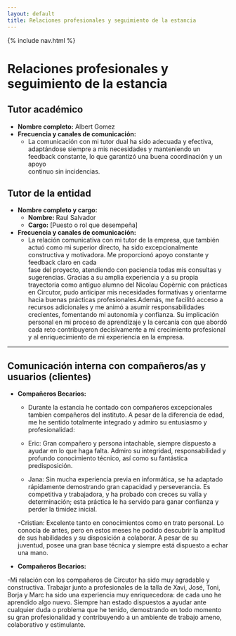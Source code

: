 ```yaml
---
layout: default
title: Relaciones profesionales y seguimiento de la estancia
---
```


{% include nav.html %}

# Relaciones profesionales y seguimiento de la estancia

## Tutor académico

- **Nombre completo:** Albert Gomez  
- **Frecuencia y canales de comunicación:**  
  - La comunicación con mi tutor dual ha sido adecuada y efectiva, adaptándose siempre a mis necesidades y manteniendo un feedback constante, lo que garantizó una buena coordinación y un apoyo  
    continuo sin incidencias.

## Tutor de la entidad

- **Nombre completo y cargo:**  
  - **Nombre:** Raul Salvador  
  - **Cargo:** [Puesto o rol que desempeña]  
- **Frecuencia y canales de comunicación:**  
  - La relación comunicativa con mi tutor de la empresa, que también actuó como mi superior directo, ha sido excepcionalmente constructiva y motivadora. Me proporcionó apoyo constante y feedback claro en cada   
    fase del proyecto, atendiendo con paciencia todas mis consultas y sugerencias. Gracias a su amplia experiencia y a su propia trayectoria como antiguo alumno del Nicolau Copèrnic con prácticas en Circutor, 
    pudo anticipar mis necesidades formativas y orientarme hacia buenas prácticas profesionales.Además, me facilitó acceso a recursos adicionales y me animó a asumir responsabilidades crecientes, fomentando mi 
    autonomía y confianza. Su implicación personal en mi proceso de aprendizaje y la cercanía con que abordó cada reto contribuyeron decisivamente a mi crecimiento profesional y al enriquecimiento de mi 
    experiencia en la empresa.

---

## Comunicación interna con compañeros/as y usuarios (clientes)

- **Compañeros Becarios:**  
  - Durante la estancia he contado con compañeros excepcionales tambien compañeros del instituto. A pesar de la diferencia de edad, me he sentido totalmente integrado y admiro su entusiasmo y profesionalidad:

  - Eric: Gran compañero y persona intachable, siempre dispuesto a ayudar en lo que haga falta. Admiro su integridad, responsabilidad y profundo conocimiento técnico, así como su fantástica predisposición.

  - Jana: Sin mucha experiencia previa en informática, se ha adaptado rápidamente demostrando gran capacidad y perseverancia. Es competitiva y trabajadora, y ha probado con creces su valía y determinación; esta 
    práctica le ha servido para ganar confianza y perder la timidez inicial.

  -Cristian: Excelente tanto en conocimientos como en trato personal. Lo conocía de antes, pero en estos meses he podido descubrir la amplitud de sus habilidades y su disposición a colaborar. A pesar de su  
   juventud, posee una gran base técnica y siempre está dispuesto a echar una mano.


- **Compañeros Becarios:** 

 -Mi relación con los compañeros de Circutor ha sido muy agradable y constructiva. Trabajar junto a profesionales de la talla de Xavi, José, Toni, Borja y Marc ha sido una experiencia muy enriquecedora: de cada 
  uno he aprendido algo nuevo. Siempre han estado dispuestos a ayudar ante cualquier duda o problema que he tenido, demostrando en todo momento su gran profesionalidad y contribuyendo a un ambiente de trabajo 
  ameno, colaborativo y estimulante. 

  



